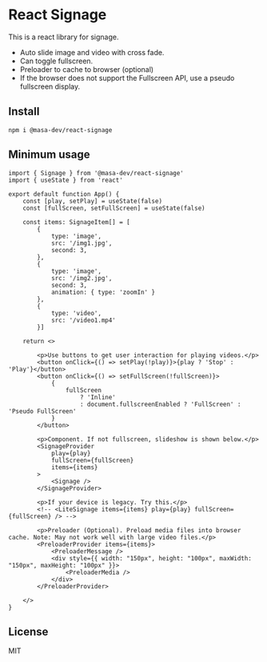 # React Signage

This is a react library for signage.

- Auto slide image and video with cross fade.
- Can toggle fullscreen.
- Preloader to cache to browser (optional)
- If the browser does not support the Fullscreen API, use a pseudo fullscreen display.


## Install

```
npm i @masa-dev/react-signage
```

## Minimum usage

```tsx
import { Signage } from '@masa-dev/react-signage'
import { useState } from 'react'

export default function App() {
    const [play, setPlay] = useState(false)
    const [fullScreen, setFullScreen] = useState(false)

    const items: SignageItem[] = [
        {
            type: 'image',
            src: '/img1.jpg',
            second: 3,
        },
        {
            type: 'image',
            src: '/img2.jpg',
            second: 3,
            animation: { type: 'zoomIn' }
        },
        {
            type: 'video',
            src: '/video1.mp4'
        }]

    return <>

        <p>Use buttons to get user interaction for playing videos.</p>
        <button onClick={() => setPlay(!play)}>{play ? 'Stop' : 'Play'}</button>
        <button onClick={() => setFullScreen(!fullScreen)}>
            {
                fullScreen
                    ? 'Inline'
                    : document.fullscreenEnabled ? 'FullScreen' : 'Pseudo FullScreen'
            }
        </button>

        <p>Component. If not fullscreen, slideshow is shown below.</p>
        <SignageProvider
            play={play}
            fullScreen={fullScreen}
            items={items}
        >
            <Signage />
        </SignageProvider>

        <p>If your device is legacy. Try this.</p>
        <!-- <LiteSignage items={items} play={play} fullScreen={fullScreen} /> -->

        <p>Preloader (Optional). Preload media files into browser cache. Note: May not work well with large video files.</p>
        <PreloaderProvider items={items}>
            <PreloaderMessage />
            <div style={{ width: "150px", height: "100px", maxWidth: "150px", maxHeight: "100px" }}>
                <PreloaderMedia />
            </div>
        </PreloaderProvider>

    </>
}
```

## License

MIT